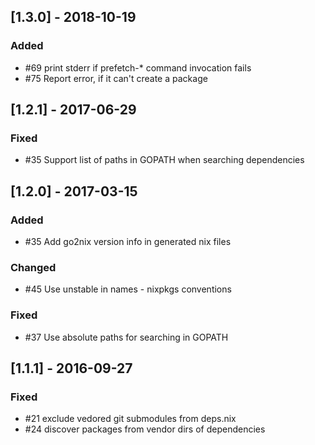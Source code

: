 ## [1.3.0] - 2018-10-19

### Added

- #69 print stderr if prefetch-* command invocation fails
- #75 Report error, if it can't create a package

## [1.2.1] - 2017-06-29

### Fixed

- #35 Support list of paths in GOPATH when searching dependencies

## [1.2.0] - 2017-03-15

### Added

- #35 Add go2nix version info in generated nix files

### Changed

- #45 Use unstable in names - nixpkgs conventions

### Fixed

- #37 Use absolute paths for searching in GOPATH

## [1.1.1] - 2016-09-27

### Fixed

- #21 exclude vedored git submodules from deps.nix
- #24 discover packages from vendor dirs of dependencies
